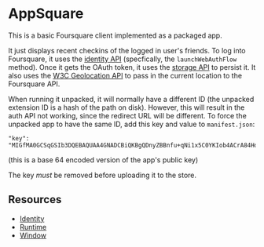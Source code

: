 # AppSquare

This is a basic Foursquare client implemented as a packaged app.

It just displays recent checkins of the logged in user's friends. To log into Foursquare, it uses the [identity API](http://developer.chrome.com/trunk/apps/identity.html) (specfically, the `launchWebAuthFlow` method). Once it gets the OAuth token, it uses the [storage API](http://developer.chrome.com/trunk/apps/storage.html) to persist it. It also uses the [W3C Geolocation API](http://www.w3.org/TR/geolocation-API/) to pass in the current location to the Foursquare API.

When running it unpacked, it will normally have a different ID (the unpacked
extension ID is a hash of the path on disk). However, this will result in the
auth API not working, since the redirect URL will be different. To force the
unpacked app to have the same ID, add this key and value to `manifest.json`:

    "key": "MIGfMA0GCSqGSIb3DQEBAQUAA4GNADCBiQKBgQDnyZBBnfu+qNi1x5C0YKIob4ACrA84HdMArTGobttMHIxM2Z6aLshFmoKZa/pbyQS6D5yNywr4KM/llWiY2aV2puIflUxRT8SjjPehswCvm6eWQM+r3mB755m48x+diDl8URJsX4AJ3pQHnKWEvitZcuBh0GTfsLzKU/BfHEaH7QIDAQAB"
(this is a base 64 encoded version of the app's public key)

The key *must* be removed before uploading it to the store.

## Resources

* [Identity](http://developer.chrome.com/trunk/apps/app.identity.html)
* [Runtime](http://developer.chrome.com/trunk/apps/app.runtime.html)
* [Window](http://developer.chrome.com/trunk/apps/app.window.html)
